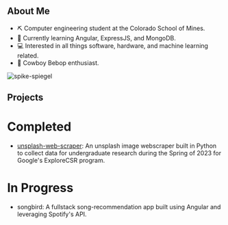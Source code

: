  ## About Me
- ⛏️ Computer engineering student at the Colorado School of Mines.
- 📝 Currently learning Angular, ExpressJS, and MongoDB.
- 💻 Interested in all things software, hardware, and machine learning related.
- 🤠 Cowboy Bebop enthusiast.

![spike-spiegel](https://github.com/umbertogherardi/umbertogherardi/assets/94328060/47dfbd79-0696-4692-9e77-700f62f11d59)

## Projects 
# Completed
- [unsplash-web-scraper](https://github.com/umbertogherardi/unsplash-web-scraper): An unsplash image webscraper built in Python to collect data for undergraduate research during the Spring of 2023 for Google's ExploreCSR program.
# In Progress
- songbird: A fullstack song-recommendation app built using Angular and leveraging Spotify's API.
<!--
**umbertogherardi/umbertogherardi** is a ✨ _special_ ✨ repository because its `README.md` (this file) appears on your GitHub profile.

Here are some ideas to get you started:

- 🔭 I’m currently working on ...
- 🌱 I’m currently learning ...
- 👯 I’m looking to collaborate on ...
- 🤔 I’m looking for help with ...
- 💬 Ask me about ...
- 📫 How to reach me: ...
- 😄 Pronouns: ...
- ⚡ Fun fact: ...
-->
